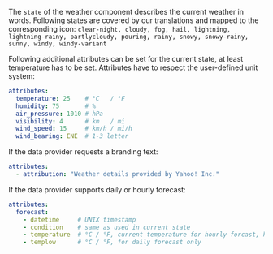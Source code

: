 The `state` of the weather component describes the current weather in words. Following states are covered by our translations and mapped to the corresponding icon:
`clear-night, cloudy, fog, hail, lightning, lightning-rainy, partlycloudy, pouring, rainy, snowy, snowy-rainy, sunny, windy, windy-variant`

Following additional attributes can be set for the current state, at least temperature has to be set. Attributes have to respect the user-defined unit system:
```yaml
attributes:
  temperature: 25    # °C   / °F
  humidity: 75       # %
  air_pressure: 1010 # hPa
  visibility: 4      # km   / mi
  wind_speed: 15     # km/h / mi/h
  wind_bearing: ENE  # 1-3 letter
```

If the data provider requests a branding text:
```yaml
attributes:
  - attribution: "Weather details provided by Yahoo! Inc."
```

If the data provider supports daily or hourly forecast:
```yaml
attributes:
  forecast:
    - datetime     # UNIX timestamp
    - condition    # same as used in current state
    - temperature  # °C / °F, current temperature for hourly forcast, higher temperature for daily forecast
    - templow      # °C / °F, for daily forecast only
```
